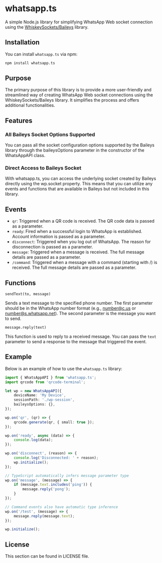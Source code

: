 # whatsapp.ts

A simple Node.js library for simplifying WhatsApp Web socket connection using the [WhiskeySockets/Baileys](https://github.com/WhiskeySockets/Baileys) library.

## Installation

You can install `whatsapp.ts` via npm:

```bash
npm install whatsapp.ts
```

## Purpose

The primary purpose of this library is to provide a more user-friendly and streamlined way of creating WhatsApp Web socket connections using the WhiskeySockets/Baileys library. It simplifies the process and offers additional functionalities.

## Features

### All Baileys Socket Options Supported
You can pass all the socket configuration options supported by the Baileys library through the baileysOptions parameter in the constructor of the WhatsAppAPI class.

### Direct Access to Baileys Socket
With whatsapp.ts, you can access the underlying socket created by Baileys directly using the wp.socket property. This means that you can utilize any events and functions that are available in Baileys but not included in this library.

## Events

* `qr`: Triggered when a QR code is received. The QR code data is passed as a parameter.
* `ready`: Fired when a successful login to WhatsApp is established. Account information is passed as a parameter.
* `disconnect`: Triggered when you log out of WhatsApp. The reason for disconnection is passed as a parameter.
* `message`: Triggered when a message is received. The full message details are passed as a parameter.
* `/command`: Triggered when a message with a command (starting with /) is received. The full message details are passed as a parameter.

## Functions

`sendText(to, message)`

Sends a text message to the specified phone number. The first parameter should be in the WhatsApp number format (e.g., number@c.us or number@s.whatsapp.net). The second parameter is the message you want to send.

`message.reply(text)`

This function is used to reply to a received message. You can pass the `text` parameter to send a response to the message that triggered the event.

## Example
Below is an example of how to use the `whatsapp.ts` library:

```typescript
import { WhatsAppAPI } from 'whatsapp.ts';
import qrcode from 'qrcode-terminal';

let wp = new WhatsAppAPI({
    deviceName: 'My Device',
    sessionPath: './wp-session',
    baileysOptions: {},
});

wp.on('qr', (qr) => {
    qrcode.generate(qr, { small: true });
});

wp.on('ready', async (data) => {
    console.log(data);
});

wp.on('disconnect', (reason) => {
    console.log('Disconnected: ' + reason);
    wp.initialize();
});

// TypeScript automatically infers message parameter type
wp.on('message', (message) => {
    if (message.text.includes('ping')) {
        message.reply('pong');
    }
});

// Command events also have automatic type inference
wp.on('/test', (message) => {
    message.reply(message.text);
});

wp.initialize();
```

## License

This section can be found in LICENSE file.


